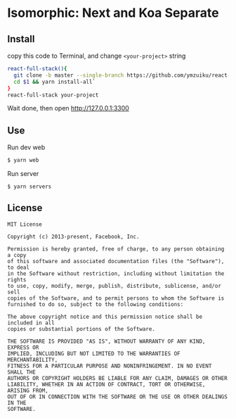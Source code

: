 # Isomorphic: Next and Koa Separate

## Install 

copy this code to Terminal, and change `<your-project>` string

```sh
react-full-stack(){
  git clone -b master --single-branch https://github.com/ymzuiku/react-full-stack $1
  cd $1 && yarn install-all`
}
react-full-stack your-project
```

Wait done, then open http://127.0.0.1:3300

## Use

Run dev web

```sh
$ yarn web
```

Run server

```
$ yarn servers
```

## License

```
MIT License

Copyright (c) 2013-present, Facebook, Inc.

Permission is hereby granted, free of charge, to any person obtaining a copy
of this software and associated documentation files (the "Software"), to deal
in the Software without restriction, including without limitation the rights
to use, copy, modify, merge, publish, distribute, sublicense, and/or sell
copies of the Software, and to permit persons to whom the Software is
furnished to do so, subject to the following conditions:

The above copyright notice and this permission notice shall be included in all
copies or substantial portions of the Software.

THE SOFTWARE IS PROVIDED "AS IS", WITHOUT WARRANTY OF ANY KIND, EXPRESS OR
IMPLIED, INCLUDING BUT NOT LIMITED TO THE WARRANTIES OF MERCHANTABILITY,
FITNESS FOR A PARTICULAR PURPOSE AND NONINFRINGEMENT. IN NO EVENT SHALL THE
AUTHORS OR COPYRIGHT HOLDERS BE LIABLE FOR ANY CLAIM, DAMAGES OR OTHER
LIABILITY, WHETHER IN AN ACTION OF CONTRACT, TORT OR OTHERWISE, ARISING FROM,
OUT OF OR IN CONNECTION WITH THE SOFTWARE OR THE USE OR OTHER DEALINGS IN THE
SOFTWARE.
```
